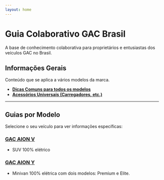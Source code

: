 ```yaml
---
layout: home
---
```


# Guia Colaborativo GAC Brasil

A base de conhecimento colaborativa para proprietários e entusiastas dos veículos GAC no Brasil.

## Informações Gerais

Conteúdo que se aplica a vários modelos da marca.

* **[Dicas Comuns para todos os modelos](dicas-comuns.md)**
* **[Acessórios Universais (Carregadores, etc.)](acessorios-comuns.md)**

---

## Guias por Modelo

Selecione o seu veículo para ver informações específicas:

### [GAC AION V](aion-v/)
* SUV 100% elétrico

### [GAC AION Y](aion-y/)
* Minivan 100% elétrica com dois modelos: Premium e Elite.
